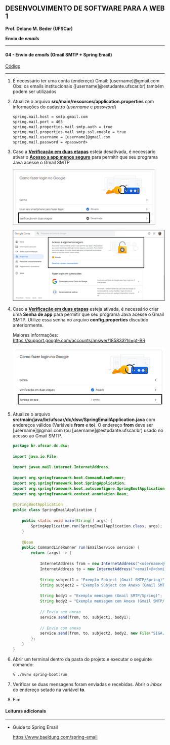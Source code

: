 ## DESENVOLVIMENTO DE SOFTWARE PARA A WEB 1
**Prof. Delano M. Beder (UFSCar)**

**Envio de *emails***

- - -

#### 04 - Envio de *emails* (Gmail SMTP + Spring Email)
[Código](https://github.com/delanobeder/DSW1/blob/master/SendMail/SpringEmail)

- - -



1. É necessário ter uma conta (endereço) Gmail: [username]@gmail.com
    Obs: os emails institucionais ([username]@estudante.ufscar.br) também podem ser utilizados 

2. Atualize o arquivo **src/main/resources/application.properties** com informações do cadastro (*username* e *password*)

   ```properties
   spring.mail.host = smtp.gmail.com
   spring.mail.port = 465
   spring.mail.properties.mail.smtp.auth = true
   spring.mail.properties.mail.smtp.ssl.enable = true
   spring.mail.username = [username]@gmail.com
   spring.mail.password = <password>
   ```
   
3. Caso a **<u>Verificação em duas etapas</u>** esteja desativada, é necessário ativar o **<u>Acesso a app menos seguro</u>** para permitir que seu programa Java acesse o Gmail SMTP

    ![verificacao](fig/02-01.png)

    ![settings](fig/02-02.png)    

<div style="page-break-after: always"></div>

4. Caso a **<u>Verificação em duas etapas</u>** esteja ativada, é necessário criar uma **Senha de app** para permitir que seu programa Java acesse o Gmail SMTP. Utilize essa senha no arquivo **config.properties** discutido anteriormente.

    Maiores informações: https://support.google.com/accounts/answer/185833?hl=pt-BR

    ![senha app](fig/02-03.png)

    

5. Atualize o arquivo **src/main/java/br/ufscar/dc/dsw/SpringEmailApplication.java** com endereços válidos (Variáveis **from** e **to**). O endereço **from** deve ser [username]@gmail.com (ou [username]@estudante.ufscar.br) usado no acesso ao Gmail SMTP.

    ```java
    package br.ufscar.dc.dsw;
    
    import java.io.File;
    
    import javax.mail.internet.InternetAddress;
    
    import org.springframework.boot.CommandLineRunner;
    import org.springframework.boot.SpringApplication;
    import org.springframework.boot.autoconfigure.SpringBootApplication;
    import org.springframework.context.annotation.Bean;
    
    @SpringBootApplication
    public class SpringEmailApplication {
    
    	public static void main(String[] args) {
    		SpringApplication.run(SpringEmailApplication.class, args);
    	}
    
    	@Bean
    	public CommandLineRunner run(EmailService service) {
    		return (args) -> {
    
                InternetAddress from = new InternetAddress("<username>@gmail.com", "Fulano");
    		    InternetAddress to = new InternetAddress("<email>@<dominio>", "Beltrano");
    					
    			String subject1 = "Exemplo Subject (Gmail SMTP/Spring)";
    			String subject2 = "Exemplo Subject com Anexo (Gmail SMTP/Spring)";
    
    			String body1 = "Exemplo mensagem (Gmail SMTP/Spring)";
    			String body2 = "Exemplo mensagem com Anexo (Gmail SMTP/Spring)";
    
    			// Envio sem anexo
    			service.send(from, to, subject1, body1);
    
    			// Envio com anexo
    			service.send(from, to, subject2, body2, new File("SIGA.pdf"));
    		};
    	}
    }
    ```

6. Abrir um terminal dentro da pasta do projeto e executar o seguinte comando:

    ```sh
    % ./mvnw spring-boot:run
    ```
    
7. Verificar se duas mensagens foram enviadas e recebidas. Abrir o *inbox* do endereço setado na variável **to**. 

8. Fim



#### Leituras adicionais

- - -
- Guide to Spring Email

  https://www.baeldung.com/spring-email